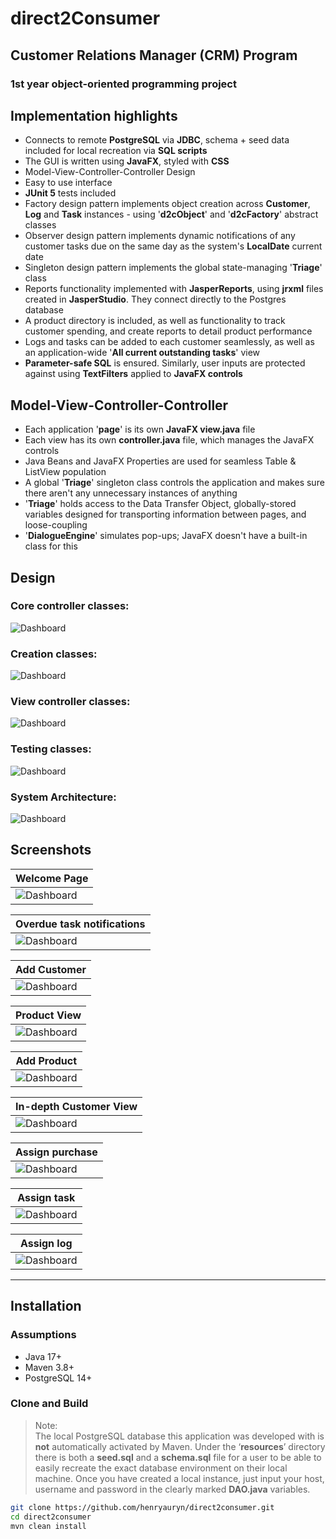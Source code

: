 # direct2Consumer

## Customer Relations Manager (CRM) Program
### 1st year object-oriented programming project


## Implementation highlights

* Connects to remote **PostgreSQL** via **JDBC**, schema + seed data included for local recreation via **SQL scripts**
* The GUI is written using **JavaFX**, styled with **CSS**
* Model-View-Controller-Controller Design
* Easy to use interface
* **JUnit 5** tests included
* Factory design pattern implements object creation across **Customer**, **Log** and **Task** instances - using '**d2cObject**' and '**d2cFactory**' abstract classes
* Observer design pattern implements dynamic notifications of any customer tasks due on the same day as the system's **LocalDate** current date
* Singleton design pattern implements the global state-managing '**Triage**' class 
* Reports functionality implemented with **JasperReports**, using **jrxml** files created in **JasperStudio**. They connect directly to the Postgres database
* A product directory is included, as well as functionality to track customer spending, and create reports to detail product performance
* Logs and tasks can be added to each customer seamlessly, as well as an application-wide '**All current outstanding tasks**' view
* **Parameter-safe SQL** is ensured. Similarly, user inputs are protected against using **TextFilters** applied to **JavaFX controls**

## Model-View-Controller-Controller

* Each application '**page**' is its own **JavaFX view.java** file
* Each view has its own **controller.java** file, which manages the JavaFX controls
* Java Beans and JavaFX Properties are used for seamless Table & ListView population
* A global '**Triage**' singleton class controls the application and makes sure there aren't any unnecessary instances of anything
* '**Triage**' holds access to the Data Transfer Object, globally-stored variables designed for transporting information between pages, and loose-coupling
* '**DialogueEngine**' simulates pop-ups; JavaFX doesn't have a built-in class for this 

## Design 
### Core controller classes:
![Dashboard](screenshots/triage.png)
### Creation classes:
![Dashboard](screenshots/creation.png)
### View controller classes:
![Dashboard](screenshots/controller.png)
### Testing classes:
![Dashboard](screenshots/test.png)
### System Architecture:
![Dashboard](screenshots/system.png)



## Screenshots

| Welcome Page                          |
|---------------------------------------|
| ![Dashboard](screenshots/welcome.png) |

| Overdue task notifications                  |
|---------------------------------------------|
| ![Dashboard](screenshots/notifications.png) |


| Add Customer                      |
|-----------------------------------|
| ![Dashboard](screenshots/add.png) |

| Product View                           |
|----------------------------------------|
| ![Dashboard](screenshots/products.png) |

| Add Product                              |
|------------------------------------------|
| ![Dashboard](screenshots/addproduct.png) |

| In-depth Customer View                 |
|----------------------------------------|
| ![Dashboard](screenshots/customer.png) |

| Assign purchase                           |
|-------------------------------------------|
| ![Dashboard](screenshots/addpurchase.png) |

| Assign task                          |
|--------------------------------------|
| ![Dashboard](screenshots/addlog.png) |

| Assign log                            |
|---------------------------------------|
| ![Dashboard](screenshots/addtask.png) |



---


## Installation

### Assumptions
- Java 17+
- Maven 3.8+
- PostgreSQL 14+

### Clone and Build
> Note:  
> The local PostgreSQL database this application was developed with is **not** automatically activated by Maven. Under the ‘**resources**’ directory there is both a **seed.sql** and a **schema.sql** file for a user to be able to easily recreate the exact database environment on their local machine. Once you have created a local instance, just input your host, username and password in the clearly marked **DAO.java** variables.

```bash
git clone https://github.com/henryauryn/direct2consumer.git
cd direct2consumer
mvn clean install
